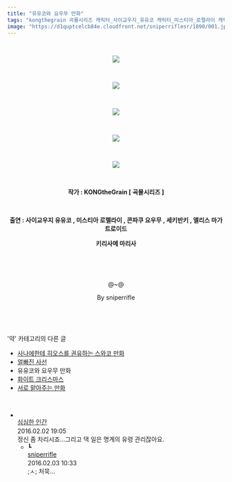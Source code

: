```yaml
---
title: "유유코와 요우무 만화"
tags: "kongthegrain 곡물시리즈 캐릭터_사이교우지_유유코 캐릭터_미스티아_로렐라이 캐릭터_콘파쿠_요우무 캐릭터_세키반키 캐릭터_앨리스_마가트로이드 캐릭터_키리사메_마리사 약"
image: "https://d1quptcelcb84e.cloudfront.net/sniperriflesr/1890/001.jpg"
---
```

<div class="article">
<p style="TEXT-ALIGN: center"> </p>
<p style="text-align: center;"><img src="{{ site.imgserver8 }}/sniperriflesr/1890/001.jpg"/></p>
<p style="TEXT-ALIGN: center"> </p>
<p style="text-align: center;"><img src="{{ site.imgserver8 }}/sniperriflesr/1890/002.jpg"/></p>
<p style="TEXT-ALIGN: center"> </p>
<p style="text-align: center;"><img src="{{ site.imgserver8 }}/sniperriflesr/1890/003.jpg"/></p>
<p style="TEXT-ALIGN: center"> </p>
<p style="text-align: center;"><img src="{{ site.imgserver8 }}/sniperriflesr/1890/004.jpg"/></p>
<p style="TEXT-ALIGN: center"> </p>
<p style="text-align: center;"><img src="{{ site.imgserver8 }}/sniperriflesr/1890/005.jpg"/></p>
<p style="text-align: center;"> </p>
<p style="text-align: center;"><b>작가 : KONGtheGrain [ 곡물시리즈 ]</b></p>
<p style="text-align: center;"><strong></strong> </p>
<p style="text-align: center;"><b>출연 : 사이교우지 유유코 , 미스티아 로렐라이 , 콘파쿠 요우무 , 세키반키 , 앨리스 마가트로이드</b></p>
<p style="text-align: center;"><strong>키리사메 마리사</strong></p>
<p style="text-align: center;"><strong></strong> </p>
<p style="text-align: center;"><strong></strong> </p>
<p style="text-align: center;"></p>
<p style="text-align: center;"><span style="; ">@~@</span><br/></p>
<p style="text-align: center;"><span style="; ">By sniperrifle</span></p>
<p style="TEXT-ALIGN: center"> </p>
</div><br/>
<div class="another">
<p>'약' 카테고리의 다른 글</p>
<ul>
<li><a href="/sniperriflesr_2565">사나에한테 히오스를 권유하는 스와코 만화</a></li>
<li><a href="/sniperriflesr_2215">얼빠진 사선</a></li>
<li>유유코와 요우무 만화</li>
<li><a href="/sniperriflesr_1744">화이트 크리스마스</a></li>
<li><a href="/sniperriflesr_861">서로 맡아주는 만화</a></li>
</ul>
</div><br/>
<div class="comment" id="commentListBlock_1890" style="display:block"><ul><li class="firstCmt"><div class="opinionListMenu">
<div class="icon"><img alt="" class="myicon" src="http://cfs1.blog.daum.net/upload_control/download.blog?fhandle=MDVqb3VAZnMxLmJsb2cuZGF1bS5uZXQ6L01ZQ09OLzAvNDEuanBnLnRodW1i&amp;filename=41.jpg"/></div>
<div class="fl">
<a class="bold" href="http://blog.daum.net/wnsduq1qjs" target="_blank">심심한 인간 </a>
<div style="width: 1px; height: 1px; overflow: hidden; visibility: hidden; border:1px solid red">
<span id="uname6282" style="display:none;">심심한 인간</span>
<span id="pwd6282" style="display:none;"></span>
<span id="emailblog6282" name="http://blog.daum.net/wnsduq1qjs" style="display:none;"></span>
<span id="open6282" style="display:none">Y</span>
</div>
</div>
<div class="sDateTime">2016.02.02 19:05</div>
</div>
<div class="cont" id="Text6282">정신 좀 차리시죠...그리고 댁 일은 명계의 유령 관리잖아요.</div>
<div class="contReArea" id="inWrite6282" style="display:none;"></div>
<ul><li class="secondCmt"><div class="opinionListMenuRe" id="parent_6282">
<div class="reIcon">┗</div>
<div class="icon"><img alt="" class="myicon" src="http://cfile217.uf.daum.net/M21x21/23254B425446251B1045FF"/></div>
<div class="fl">
<a class="bold" href="http://blog.daum.net/sniperriflesr" target="_blank">sniperrifle </a>
<div style="width: 1px; height: 1px; overflow: hidden; visibility: hidden; border:1px solid red">
<span id="uname6286" style="display:none;">sniperrifle</span>
<span id="pwd6286" style="display:none;"></span>
<span id="emailblog6286" name="http://blog.daum.net/sniperriflesr" style="display:none;"></span>
<span id="open6286" style="display:none">Y</span>
</div>
</div>
<div class="sDateTime">2016.02.03 10:33</div>
</div>
<div class="contRe" id="Text6286">;ㅅ; 처묵...</div>
<div class="contReReArea" id="inWrite6286" style="display:none;"></div>
</li></ul></li></ul>
</div><br/>
<br/>
<p id="refer"></p>
<br/>
